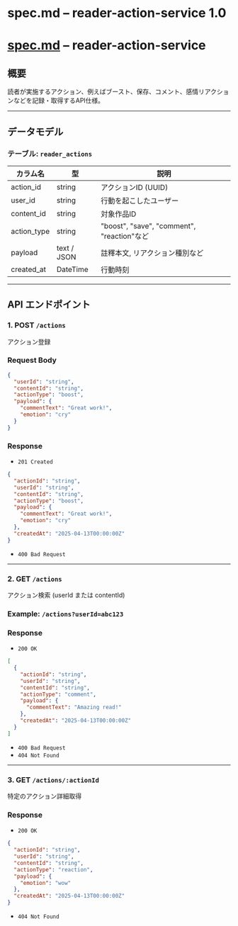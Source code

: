 # spec.md – reader-action-service 1.0

# [spec.md](http://spec.md/) – reader-action-service

## 概要

読者が実施するアクション、例えばブースト、保存、コメント、感情リアクションなどを記録・取得するAPI仕様。

---

## データモデル

### テーブル: `reader_actions`

| カラム名 | 型 | 説明 |
| --- | --- | --- |
| action_id | string | アクションID (UUID) |
| user_id | string | 行動を起こしたユーザー |
| content_id | string | 対象作品ID |
| action_type | string | "boost", "save", "comment", "reaction"など |
| payload | text / JSON | 註釋本文, リアクション種別など |
| created_at | DateTime | 行動時刻 |

---

## API エンドポイント

### 1. POST `/actions`

アクション登録

### Request Body

```json
{
  "userId": "string",
  "contentId": "string",
  "actionType": "boost",
  "payload": {
    "commentText": "Great work!",
    "emotion": "cry"
  }
}

```

### Response

- `201 Created`

```json
{
  "actionId": "string",
  "userId": "string",
  "contentId": "string",
  "actionType": "boost",
  "payload": {
    "commentText": "Great work!",
    "emotion": "cry"
  },
  "createdAt": "2025-04-13T00:00:00Z"
}

```

- `400 Bad Request`

---

### 2. GET `/actions`

アクション検索 (userId または contentId)

### Example: `/actions?userId=abc123`

### Response

- `200 OK`

```json
[
  {
    "actionId": "string",
    "userId": "string",
    "contentId": "string",
    "actionType": "comment",
    "payload": {
      "commentText": "Amazing read!"
    },
    "createdAt": "2025-04-13T00:00:00Z"
  }
]

```

- `400 Bad Request`
- `404 Not Found`

---

### 3. GET `/actions/:actionId`

特定のアクション詳細取得

### Response

- `200 OK`

```json
{
  "actionId": "string",
  "userId": "string",
  "contentId": "string",
  "actionType": "reaction",
  "payload": {
    "emotion": "wow"
  },
  "createdAt": "2025-04-13T00:00:00Z"
}

```

- `404 Not Found`